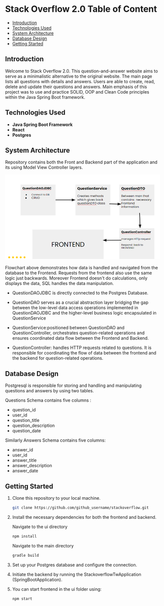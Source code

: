 # Stack Overflow 2.0 Table of Content

- [Introduction](#introduction)
- [Technologies Used](#technologies-used)
- [System Architecture](#system-architecture)
- [Database Design](#database-design)
- [Getting Started](#getting-started)

## Introduction
Welcome to  Stack Overflow 2.0. This question-and-answer website aims to serve as a minimalistic alternative to the original website. The main page lists all questions with details and answers. Users are able to create, read, delete and update  their questions and  answers. Main emphasis of this project was to use and practice SOLID, OOP and Clean Code principles within the Java Spring Boot framework.

## Technologies Used
- **Java Spring Boot Framework**
- **React**
- **Postgres**

## System Architecture
Repository contains both the Front and Backend part of the application and its  using Model View Controller layers.

![Alt Text](images/stackoverflow.png)

Flowchart  above demonstrates how data is handled and navigated from the database to the Frontend. Requests from the frontend also use the same logic just backwards. Moreover Frontend doesn't do calculations, only displays the data, SQL handles the data manipulation. 

- QuestionDAOJDBC is directly connected to the Postgres Database.

- QuestionDAO  serves as a crucial abstraction layer bridging the gap between the low-level data access operations implemented in QuestionDAOJDBC and the higher-level business logic encapsulated in QuestionService

- QuestionService:positioned between QuestionDAO and QuestionController, orchestrates question-related operations and ensures coordinated data flow between the Frontend and Backend.

- QuestionController: handles HTTP requests related to questions.
It is responsible for coordinating the flow of data between the frontend and the backend for question-related operations.


## Database Design
 Postgresql is responsible for storing and handling  and manipulating  questions and answers by using two tables.

Questions Schema contains five columns : 
- question_id
- user_id 
- question_title
- question_description 
- question_date

 Similarly Answers Schema  contains five columns:
- answer_id
- user_id 
- answer_title
- answer_description 
- answer_date
  
## Getting Started

1. Clone this repository to your local machine.
   ```sh
   git clone https://github.com/github_username/stackoverflow.git
   ```
3. Install the necessary dependencies for both the frontend and backend.
   
   Navigate to the ui directory
   ```sh
   npm install
   ```

   Navigate to the main directory
    ```sh
    gradle build
    ```
5. Set up your Postgres database and configure the connection.
6. Initiate the backend by running the StackoverflowTwApplication (SpringBootApplication).
7. You can start frontend in the ui folder using:
     ```sh
   npm start
   ```
